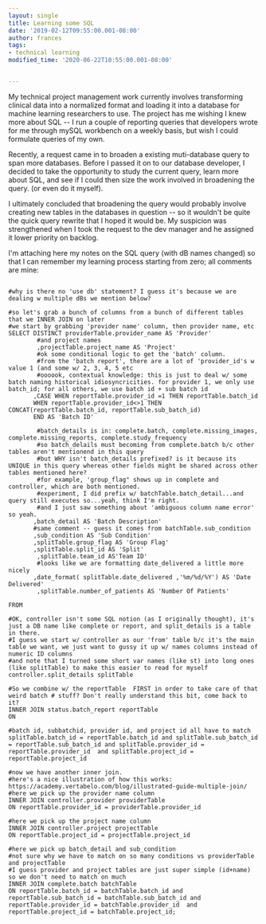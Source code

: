 ```yaml
---
layout: single
title: Learning some SQL
date: '2019-02-12T09:55:00.001-08:00'
author: frances
tags:
- technical learning
modified_time: '2020-06-22T10:55:00.001-08:00'


---
```




My technical project management work currently involves transforming clinical data into a normalized format and loading it into a database for machine learning researchers to use.
The project has me wishing I knew more  about SQL -- I run a couple of reporting queries that developers wrote for me through mySQL workbench on a weekly basis, but  wish I could formulate queries of my own.

Recently, a request came in to broaden a existing muti-database query to span more databases.  Before I passed it on to our database developer, I decided to take the opportunity to study the current query, learn more about SQL, and see if I could then size the work involved in broadening the query. (or even do it myself).

I ultimately concluded that broadening the query would probably involve creating new tables in the databases in question -- so it wouldn't be quite the quick query rewrite that I hoped it would be. My suspicion was strengthened when I took the request to the dev manager and he assigned it lower priority on backlog. 

I'm attaching here my notes on the SQL query (with dB names changed) so that I can remember my learning process starting from zero; all comments are mine:

```

#why is there no 'use db' statement? I guess it's because we are dealing w multiple dBs we mention below? 

#so let's grab a bunch of columns from a bunch of different tables that we INNER JOIN on later
#we start by grabbing 'provider name' column, then provider name, etc
SELECT DISTINCT providerTable.provider_name AS 'Provider'
        #and project names
        ,projectTable.project_name AS 'Project'
	    #ok some conditional logic to get the 'batch' column.        
        #from the 'batch report', there are a lot of 'provider_id's w value 1 (and some w/ 2, 3, 4, 5 etc
        #oooook, contextual knowledge: this is just to deal w/ some batch naming historical idiosyncricities. for provider 1, we only use batch_id; for all others, we use batch id + sub batch id
       ,CASE WHEN reportTable.provider_id =1 THEN reportTable.batch_id
       WHEN reportTable.provider_id<>1 THEN CONCAT(reportTable.batch_id, reportTable.sub_batch_id)
       END AS 'Batch ID'
	
	    #batch_details is in: complete.batch, complete.missing_images, complete.missing_reports, complete.study_frequency
        #so batch_delails must becoming from complete.batch b/c other tables aren't mentionend in this query
        #but WHY isn't batch_details prefixed? is it because its UNIQUE in this query whereas other fields might be shared across other tables mentioned here?
        #for example, 'group_flag" shows up in complete and controller, which are both mentioned.
        #experiment, I did prefix w/ batchTable.batch_detail...and query still executes so...yeah, think I'm right. 
        #and I just saw something about 'ambiguous column name error' so yeah.
       ,batch_detail AS 'Batch Description'
       #same comment -- guess it comes from batchTable.sub_condition
       ,sub_condition AS 'Sub Condition'
       ,splitTable.group_flag AS 'Group Flag'
       ,splitTable.split_id AS 'Split'
        ,splitTable.team_id AS'Team ID'
	    #looks like we are formatting date_delivered a little more nicely
       ,date_format( splitTable.date_delivered ,'%m/%d/%Y') AS 'Date Delivered'
        ,splitTable.number_of_patients AS 'Number Of Patients'

FROM

#OK, controller isn't some SQL notion (as I originally thought), it's just a DB name like complete or report, and split_details is a table in there.
#I guess we start w/ controller as our 'from' table b/c it's the main table we want, we just want to gussy it up w/ names columns instead of numeric ID columns
#and note that I turned some short var names (like st) into long ones (like splitTable) to make this easier to read for myself
controller.split_details splitTable

#So we combine w/ the reportTable  FIRST in order to take care of that weird batch # stuff? Don't really understand this bit, come back to it?
INNER JOIN status.batch_report reportTable
ON

#batch id, subbatchid, provider id, and project id all have to match
splitTable.batch_id = reportTable.batch_id and splitTable.sub_batch_id = reportTable.sub_batch_id and splitTable.provider_id = reportTable.provider_id  and splitTable.project_id = reportTable.project_id

#now we have another inner join.
#here's a nice illustration of how this works: https://academy.vertabelo.com/blog/illustrated-guide-multiple-join/ 
#here we pick up the provider name column
INNER JOIN controller.provider providerTable
ON reportTable.provider_id = providerTable.provider_id

#here we pick up the project name column
INNER JOIN controller.project projectTable
ON reportTable.project_id = projectTable.project_id

#here we pick up batch_detail and sub_condition
#not sure why we have to match on so many conditions vs providerTable and projectTable
#I guess provider and project tables are just super simple (id+name) so we don't need to match on much
INNER JOIN complete.batch batchTable
ON reportTable.batch_id = batchTable.batch_id and reportTable.sub_batch_id = batchTable.sub_batch_id and reportTable.provider_id = batchTable.provider_id  and reportTable.project_id = batchTable.project_id;


```


